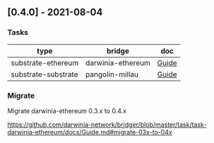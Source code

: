 ## [0.4.0] - 2021-08-04

### Tasks

| type                | bridge            | doc                                                  |
| ------------------- | ----------------- | ---------------------------------------------------- |
| substrate-ethereum  | darwinia-ethereum | [Guide](https://github.com/darwinia-network/bridger/task/task-darwinia-ethereum/docs/Guide.md) |
| substrate-substrate | pangolin-millau   | [Guide](https://github.com/darwinia-network/bridger/task/task-pangolin-millau/docs/Guide.md)   |

### Migrate

Migrate darwinia-ethereum 0.3.x to 0.4.x

https://github.com/darwinia-network/bridger/blob/master/task/task-darwinia-ethereum/docs/Guide.md#migrate-03x-to-04x

